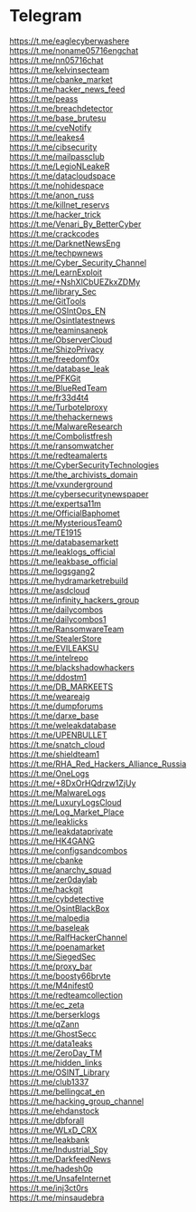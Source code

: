 # Telegram

https://t.me/eaglecyberwashere \
https://t.me/noname05716engchat \
https://t.me/nn05716chat \
https://t.me/kelvinsecteam \
https://t.me/cbanke_market \
https://t.me/hacker_news_feed \
https://t.me/peass \
https://t.me/breachdetector \
https://t.me/base_brutesu \
https://t.me/cveNotify \
https://t.me/leakes4 \
https://t.me/cibsecurity \
https://t.me/mailpassclub \
https://t.me/LegioNLeakeR \
https://t.me/datacloudspace \
https://t.me/nohidespace \
https://t.me/anon_russ \
https://t.me/killnet_reservs \
https://t.me/hacker_trick \
https://t.me/Venari_By_BetterCyber \
https://t.me/crackcodes \
https://t.me/DarknetNewsEng \
https://t.me/techpwnews \
https://t.me/Cyber_Security_Channel \
https://t.me/LearnExploit \
https://t.me/+NshXlCbUEZkxZDMy \
https://t.me/library_Sec \
https://t.me/GitTools \
https://t.me/OSIntOps_EN \
https://t.me/Osintlatestnews \
https://t.me/teaminsanepk \
https://t.me/ObserverCloud \
https://t.me/ShizoPrivacy \
https://t.me/freedomf0x \
https://t.me/database_leak \
https://t.me/PFKGit \
https://t.me/BlueRedTeam \
https://t.me/fr33d4t4 \
https://t.me/Turbotelproxy \
https://t.me/thehackernews \
https://t.me/MalwareResearch \
https://t.me/Combolistfresh \
https://t.me/ransomwatcher \
https://t.me/redteamalerts \
https://t.me/CyberSecurityTechnologies \
https://t.me/the_archivists_domain \
https://t.me/vxunderground \
https://t.me/cybersecuritynewspaper \
https://t.me/expertsa11m \
https://t.me/OfficialBaphomet \
https://t.me/MysteriousTeam0 \
https://t.me/TE1915 \
https://t.me/databasemarkett \
https://t.me/leaklogs_official \
https://t.me/leakbase_official \
https://t.me/logsgang2 \
https://t.me/hydramarketrebuild \
https://t.me/asdcloud \
https://t.me/infinity_hackers_group \
https://t.me/dailycombos \
https://t.me/dailycombos1 \
https://t.me/RansomwareTeam \
https://t.me/StealerStore \
https://t.me/EVILEAKSU \
https://t.me/intelrepo \
https://t.me/blackshadowhackers \
https://t.me/ddostm1 \
https://t.me/DB_MARKEETS \
https://t.me/weareaig \
https://t.me/dumpforums \
https://t.me/darxe_base \
https://t.me/weleakdatabase \
https://t.me/UPENBULLET \
https://t.me/snatch_cloud \
https://t.me/shieldteam1 \
https://t.me/RHA_Red_Hackers_Alliance_Russia \
https://t.me/OneLogs \
https://t.me/+8DxOrHQdrzw1ZjUy \
https://t.me/MalwareLogs \
https://t.me/LuxuryLogsCloud \
https://t.me/Log_Market_Place \
https://t.me/leaklicks \
https://t.me/leakdataprivate \
https://t.me/HK4GANG \
https://t.me/configsandcombos \
https://t.me/cbanke \
https://t.me/anarchy_squad \
https://t.me/zer0daylab \
https://t.me/hackgit \
https://t.me/cybdetective \
https://t.me/OsintBlackBox \
https://t.me/malpedia \
https://t.me/baseleak \
https://t.me/RalfHackerChannel \
https://t.me/poenamarket \
https://t.me/SiegedSec \
https://t.me/proxy_bar \
https://t.me/boosty66brvte \
https://t.me/M4nifest0 \
https://t.me/redteamcollection \
https://t.me/ec_zeta \
https://t.me/berserklogs \
https://t.me/qZann \
https://t.me/GhostSecc \
https://t.me/data1eaks \
https://t.me/ZeroDay_TM \
https://t.me/hidden_links \
https://t.me/OSINT_Library \
https://t.me/club1337 \
https://t.me/bellingcat_en \
https://t.me/hacking_group_channel \
https://t.me/ehdanstock \
https://t.me/dbforall \
https://t.me/WLxD_CRX \
https://t.me/leakbank \
https://t.me/Industrial_Spy \
https://t.me/DarkfeedNews \
https://t.me/hadesh0p \
https://t.me/UnsafeInternet \
https://t.me/inj3ct0rs \
https://t.me/minsaudebra

